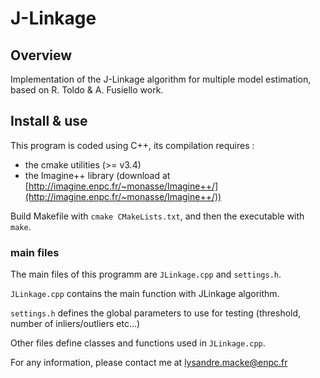 # J-Linkage

## Overview

Implementation of the J-Linkage algorithm for multiple model estimation, based on R. Toldo & A. Fusiello work.

## Install & use

This program is coded using C++, its compilation requires :
- the cmake utilities (>= v3.4)
- the Imagine++ library (download at [http://imagine.enpc.fr/~monasse/Imagine++/](http://imagine.enpc.fr/~monasse/Imagine++/))

Build Makefile with `cmake CMakeLists.txt`, and then the executable with `make`. 


### main files

The main files of this programm are `JLinkage.cpp` and `settings.h`. 

`JLinkage.cpp` contains the main function with JLinkage algorithm.

`settings.h` defines the global parameters to use for testing (threshold, number of inliers/outliers etc...)

Other files define classes and functions used in `JLinkage.cpp`.





For any information, please contact me at lysandre.macke@enpc.fr
